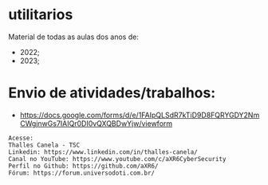 # utilitarios
Material de todas as aulas dos anos de:
 - 2022;
 - 2023;
# Envio de atividades/trabalhos:
 - https://docs.google.com/forms/d/e/1FAIpQLSdR7kTiD9D8FQRYGDY2NmCWgjnwGs7IAIQr0DI0vQXQBDwYjw/viewform
```
Acesse:
Thalles Canela - TSC
Linkedin: https://www.linkedin.com/in/thalles-canela/
Canal no YouTube: https://www.youtube.com/c/aXR6CyberSecurity
Perfil no Github: https://github.com/aXR6/
Fórum: https://forum.universodoti.com.br/
```
